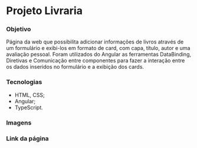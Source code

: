 # Projeto Livraria

### Objetivo

Página da web que possibilita adicionar informações de livros através de um formulário e exibi-los em formato de card, com capa, título, autor e uma avaliação pessoal.
Foram utilizados do Angular as ferramentas DataBinding, Diretivas e Comunicação entre componentes para fazer a interação entre os dados inseridos no formulário e a exibição dos cards.

### Tecnologias

- HTML, CSS;
- Angular;
- TypeScript.

### Imagens


### Link da página

